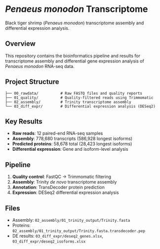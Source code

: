 # *Penaeus monodon* Transcriptome

Black tiger shrimp (*Penaeus monodon*) transcriptome assembly and differential expression analysis.

## Overview

This repository contains the bioinformatics pipeline and results for transcriptome assembly and differential gene expression analysis of *Penaeus monodon* RNA-seq data.

## Project Structure

```
├── 00_rawdata/          # Raw FASTQ files and quality reports
├── 01_quality/          # Quality-filtered reads using Trimmomatic
├── 02_assembly/         # Trinity transcriptome assembly
└── 03_diff_expr/        # Differential expression analysis (DESeq2)
```

## Key Results

- **Raw reads**: 12 paired-end RNA-seq samples
- **Assembly**: 778,680 transcripts (586,928 longest isoforms)
- **Predicted proteins**: 58,678 total (28,423 longest isoforms)
- **Differential expression**: Gene and isoform-level analysis

## Pipeline

1. **Quality control**: FastQC → Trimmomatic filtering
2. **Assembly**: Trinity *de novo* transcriptome assembly
3. **Annotation**: TransDecoder protein prediction
4. **Expression**: DESeq2 differential expression analysis

## Files

- Assembly: `02_assembly/01_trinity_output/Trinity.fasta`
- Proteins: `02_assembly/01_trinity_output/Trinity.fasta.transdecoder.pep`
- DE results: `03_diff_expr/deseq2_genes.xlsx`, `03_diff_expr/deseq2_isoforms.xlsx`
